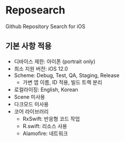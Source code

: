 #  Reposearch
Github Repository Search for iOS


## 기본 사항 적용
- 디바이스 제한: 아이폰 (portrait only)
- 최소 지원 버전: iOS 12.0
- Scheme: Debug, Test, QA, Staging, Release
    - 가변 앱 이름, ID 적용, 빌드 트랙 분리
- 로컬라이징: English, Korean
- Scene 미사용
- 다크모드 미사용
- 코어 라이브러리
    - RxSwift: 반응형 코드 작업
    - R.swift: 리소스 사용
    - Alamofire: 네트워크
